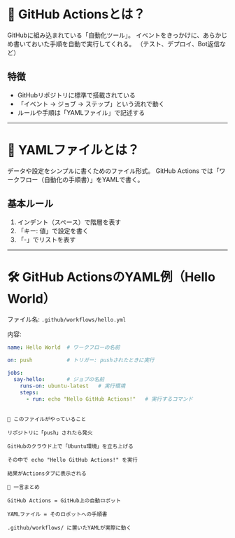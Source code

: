# 📘 GitHub Actionsとは？

GitHubに組み込まれている「自動化ツール」。
イベントをきっかけに、あらかじめ書いておいた手順を自動で実行してくれる。
（テスト、デプロイ、Bot返信など）

## 特徴
- GitHubリポジトリに標準で搭載されている
- 「イベント → ジョブ → ステップ」という流れで動く
- ルールや手順は「YAMLファイル」で記述する

---

# 📄 YAMLファイルとは？

データや設定をシンプルに書くためのファイル形式。
GitHub Actions では「ワークフロー（自動化の手順書）」をYAMLで書く。

## 基本ルール
1. インデント（スペース）で階層を表す
2. 「キー: 値」で設定を書く
3. 「-」でリストを表す

---

# 🛠 GitHub ActionsのYAML例（Hello World）

ファイル名: `.github/workflows/hello.yml`

内容:
```yaml
name: Hello World  # ワークフローの名前

on: push           # トリガー: pushされたときに実行

jobs:
  say-hello:       # ジョブの名前
    runs-on: ubuntu-latest   # 実行環境
    steps:
      - run: echo "Hello GitHub Actions!"   # 実行するコマンド



```
```
📂 このファイルがやっていること

リポジトリに「push」されたら発火

GitHubのクラウド上で「Ubuntu環境」を立ち上げる

その中で echo "Hello GitHub Actions!" を実行

結果がActionsタブに表示される

🎯 一言まとめ

GitHub Actions = GitHub上の自動ロボット

YAMLファイル = そのロボットへの手順書

.github/workflows/ に置いたYAMLが実際に動く
```